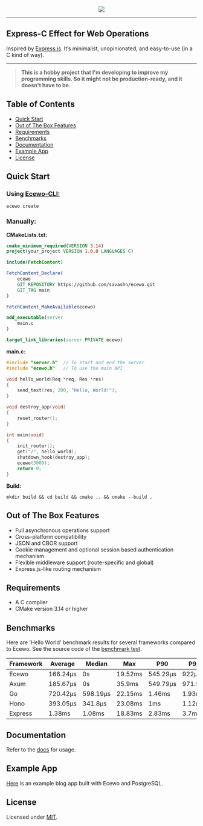 <div align="center">
    <a href="https://ecewo.vercel.app">
        <img src="https://raw.githubusercontent.com/savashn/ecewo/main/assets/ecewo.svg" />
    </a>
</div>

<hr />

## Express-C Effect for Web Operations

Inspired by [Express.js](https://expressjs.com/). It’s minimalist, unopinionated, and easy-to-use (in a C kind of way).

<hr />

> **This is a hobby project that I'm developing to improve my programming skills. So it might not be production-ready, and it doesn't have to be.**

## Table of Contents

- [Quick Start](#quick-start)
- [Out of The Box Features](#out-of-the-box-features)
- [Requirements](#requirements)
- [Benchmarks](#benchmarks)
- [Documentation](#documentation)
- [Example App](#example-app)
- [License](#license)

## Quick Start

### Using [Ecewo-CLI:](https://github.com/savashn/ecewo-cli)

```
ecewo create
```

### Manually:

**CMakeLists.txt:**
```cmake
cmake_minimum_required(VERSION 3.14)
project(your_project VERSION 1.0.0 LANGUAGES C)

include(FetchContent)

FetchContent_Declare(
    ecewo
    GIT_REPOSITORY https://github.com/savashn/ecewo.git
    GIT_TAG main
)

FetchContent_MakeAvailable(ecewo)

add_executable(server
    main.c
)

target_link_libraries(server PRIVATE ecewo)
```

**main.c:**
```c
#include "server.h"  // To start and end the server
#include "ecewo.h"   // To use the main API

void hello_world(Req *req, Res *res)
{
    send_text(res, 200, "Hello, World!");
}

void destroy_app(void)
{
    reset_router();
}

int main(void)
{
    init_router();
    get("/", hello_world);
    shutdown_hook(destroy_app);
    ecewo(3000);
    return 0;
}
```

**Build:**

```shell
mkdir build && cd build && cmake .. && cmake --build .
```

## Out of The Box Features

- Full asynchronous operations support
- Cross-platform compatibility
- JSON and CBOR support
- Cookie management and optional session based authentication mechanism
- Flexible middleware support (route-specific and global)
- Express.js-like routing mechanism

## Requirements

- A C compiler
- CMake version 3.14 or higher

## Benchmarks

Here are 'Hello World' benchmark results for several frameworks compared to Ecewo. See the source code of the [benchmark test](https://github.com/savashn/ecewo-benchmarks).

| Framework | Average   | Median   | Max     | P90      | P95     |
|-----------|-----------|----------|---------|----------|---------|
| Ecewo     | 166.24µs  | 0s       | 19.52ms | 545.29µs | 922µs   |
| Axum      | 185.67µs  | 0s       | 35.9ms  | 549.79µs | 971.5µs |
| Go        | 720.42µs  | 598.19µs | 22.15ms | 1.46ms   | 1.93ms  |
| Hono      | 393.05µs  | 341.8µs  | 23.08ms | 1ms      | 1.12ms  |
| Express   | 1.38ms    | 1.08ms   | 18.83ms | 2.83ms   | 3.7ms   |

## Documentation

Refer to the [docs](https://ecewo.vercel.app) for usage.

## Example App

[Here](https://github.com/savashn/ecewo-example) is an example blog app built with Ecewo and PostgreSQL.

## License

Licensed under [MIT](./LICENSE).
